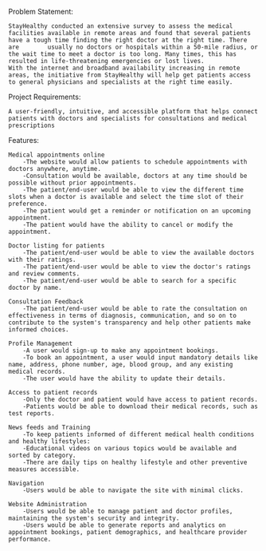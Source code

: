 Problem Statement:

    StayHealthy conducted an extensive survey to assess the medical facilities available in remote areas and found that several patients have a tough time finding the right doctor at the right time. There are        usually no doctors or hospitals within a 50-mile radius, or the wait time to meet a doctor is too long. Many times, this has resulted in life-threatening emergencies or lost lives.
    With the internet and broadband availability increasing in remote areas, the initiative from StayHealthy will help get patients access to general physicians and specialists at the right time easily.


Project Requirements:

    A user-friendly, intuitive, and accessible platform that helps connect patients with doctors and specialists for consultations and medical prescriptions



Features:


    Medical appointments online
        -The website would allow patients to schedule appointments with doctors anywhere, anytime.
        -Consultation would be available, doctors at any time should be possible without prior appointments.
        -The patient/end-user would be able to view the different time slots when a doctor is available and select the time slot of their preference.
        -The patient would get a reminder or notification on an upcoming appointment.
        -The patient would have the ability to cancel or modify the appointment.
        
    Doctor listing for patients
        -The patient/end-user would be able to view the available doctors with their ratings.
        -The patient/end-user would be able to view the doctor's ratings and review comments.
        -The patient/end-user would be able to search for a specific doctor by name.

    Consultation Feedback
        -The patient/end-user would be able to rate the consultation on effectiveness in terms of diagnosis, communication, and so on to contribute to the system's transparency and help other patients make                informed choices.

    Profile Management
        -A user would sign-up to make any appointment bookings.
        -To book an appointment, a user would input mandatory details like name, address, phone number, age, blood group, and any existing medical records.
        -The user would have the ability to update their details.

    Access to patient records
        -Only the doctor and patient would have access to patient records.
        -Patients would be able to download their medical records, such as test reports.

    News feeds and Training
        -To keep patients informed of different medical health conditions and healthy lifestyles:
        -Educational videos on various topics would be available and sorted by category.
        -There are daily tips on healthy lifestyle and other preventive measures accessible.

    Navigation
        -Users would be able to navigate the site with minimal clicks.

    Website Administration
        -Users would be able to manage patient and doctor profiles, maintaining the system's security and integrity.
        -Users would be able to generate reports and analytics on appointment bookings, patient demographics, and healthcare provider performance.

